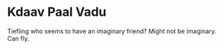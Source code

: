 # Kdaav Paal Vadu

Tiefling who seems to have an imaginary friend?  Might not be imaginary.  Can fly.